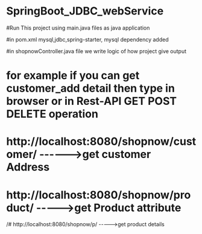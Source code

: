 # SpringBoot_JDBC_webService

#Run This project using main.java files as java application

#in pom.xml  mysql,jdbc,spring-starter, mysql dependency added

#in shopnowController.java file we write logic of how project give output
#  for example if you can get customer_add detail then type in browser or in Rest-API GET POST DELETE operation
#		http://localhost:8080/shopnow/customer/   ------>get customer Address
#		http://localhost:8080/shopnow/product/    ----->get Product attribute
/#    http://localhost:8080/shopnow/p/           ----->get product details 
